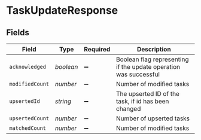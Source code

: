# TaskUpdateResponse


## Fields

| Field                                                            | Type                                                             | Required                                                         | Description                                                      |
| ---------------------------------------------------------------- | ---------------------------------------------------------------- | ---------------------------------------------------------------- | ---------------------------------------------------------------- |
| `acknowledged`                                                   | *boolean*                                                        | :heavy_minus_sign:                                               | Boolean flag representing if the update operation was successful |
| `modifiedCount`                                                  | *number*                                                         | :heavy_minus_sign:                                               | Number of modified tasks                                         |
| `upsertedId`                                                     | *string*                                                         | :heavy_minus_sign:                                               | The upserted ID of the task, if id has been changed              |
| `upsertedCount`                                                  | *number*                                                         | :heavy_minus_sign:                                               | Number of upserted tasks                                         |
| `matchedCount`                                                   | *number*                                                         | :heavy_minus_sign:                                               | Number of modified tasks                                         |